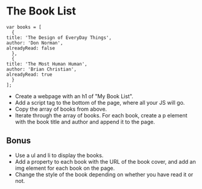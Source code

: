 # The Book List

    var books = [
      {
	title: 'The Design of EveryDay Things',
	author: 'Don Norman',
	alreadyRead: false
      },
      { 
	title: 'The Most Human Human',
	author: 'Brian Christian',
	alreadyRead: true
      }
    ];

- Create a webpage with an h1 of "My Book List".
- Add a script tag to the bottom of the page, where all your JS will go.
- Copy the array of books from above.
- Iterate through the array of books. For each book, create a p element with the book title and author and append it to the page.

## Bonus

- Use a ul and li to display the books.
- Add a property to each book with the URL of the book cover, and add an img element for each book on the page.
- Change the style of the book depending on whether you have read it or not.